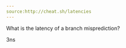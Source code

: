 ```yaml
---
source:http://cheat.sh/latencies
---
```

What is the latency of a branch misprediction?
<!--question-->
3ns
